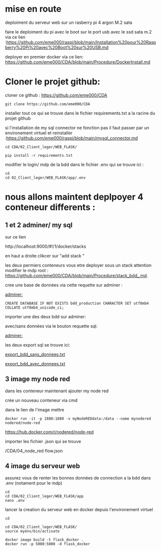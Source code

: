 # mise en route


deploiment du serveur web sur un rasberry pi 4 argon M.2 sata

faire le deploiment du pi avec le boot sur le port usb avec le ssd sata m.2 via ce lien :https://github.com/eme000/raspi/blob/main/Installation%20pour%20Raspberry%20Pi%20avec%20Boot%20sur%20USB.md

deployer en premier docker via ce lien:
https://github.com/eme000/CDA/blob/main/Procedure/DockerInstall.md



# Cloner le projet github:

cloner ce github : https://github.com/eme000/CDA

```
git clone https://github.com/eme000/CDA
```


installer tout ce qui se trouve dans le fichier requirements.txt a la racine du projet github

si l'installation de my sql connector ne fonction pas il faut passer par un environement virtuel et reinstaller  :https://github.com/eme000/raspi/blob/main/mysql_connector.md

```
cd CDA/02_Client_leger/WEB_FLASK/

pip install -r requirements.txt
```



modifier le login/ mdp de la bdd dans le fichier .env qui se trouve ici :
```
cd 
cd 02_Client_leger/WEB_FLASK/app/.env
```

# nous allons maintent deplpoyer 4 conteneur differents :


## 1 et 2 adminer/ my sql 

sur ce lien

http://localhost:9000/#!/1/docker/stacks

en haut a droite clikcer sur "add stack "


les deux permiers conteneurs vous etre deployer sous un stack  attention modifier le mdp root : https://github.com/eme000/CDA/blob/main/Procedure/stack_bdd_.md.

cree une base de données via cette requette sur adminer :

[adminer:](http://0.0.0.0:8080/?server=db&username=root&sql=)

```
CREATE DATABASE IF NOT EXISTS bdd_production CHARACTER SET utf8mb4 COLLATE utf8mb4_unicode_ci;
```

importer une des deux bdd sur adminer:

avec/sans données via le bouton requette sql.

[adminer:]([http://0.0.0.0:8080/?server=db&username=root&sql=](http://0.0.0.0:8080/?server=db&username=root&db=bdd_production&sql=))

les deux export sql se trouve ici:

[export_bdd_sans_donnees.txt](https://github.com/eme000/CDA/blob/main/01_BDD/export_bdd_sans_donnees.txt)

[export_bdd_avec_donnees.txt](https://github.com/eme000/CDA/blob/main/01_BDD/export_bdd_avec_donnees.txt)


## 3 image my node red 

dans les conteneur maintenant ajouter my node red

crée un nouveau conteneur via cmd

dans le lien de l'image mettre 
```
docker run -it -p 1880:1880 -v myNodeREDdata:/data --name mynodered nodered/node-red
```
https://hub.docker.com/r/nodered/node-red

importer les fichier .json qui se trouve 

/CDA/04_node_red
flow.json


## 4 image du serveur web

assurez vous de renter les bonnes données de connection a la bdd dans  .env (notament pour le mdp)
```
cd
cd CDA/02_Client_leger/WEB_FLASK/app
nano .env
```
lancer la creation du serveur web en docker depuis l'environement virtuel  

```
cd

cd CDA/02_Client_leger/WEB_FLASK/
source myenv/bin/activate

docker image build -t flask_docker .
docker run -p 5000:5000 -d flask_docker
```




